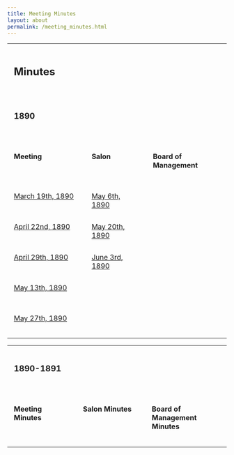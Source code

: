 ```yaml
---
title: Meeting Minutes
layout: about
permalink: /meeting_minutes.html
---
```

<style>
    td, th {
        width: 300px;
        height: 70px;
        padding: 15px;
        vertical-align: top;
    }
</style>

<table>
<tr>
<td><h2><b>Minutes</b></h2></td>
<td></td>
<td></td>
</tr>
<tr>
<td><h3><b>1890</b></h3></td>
<td></td>
<td></td>
</tr>

<tr>
<td><h4>Meeting</h4></td>
<td><h4>Salon</h4></td>
<td><h4>Board of Management</h4></td>
</tr>

<tr>
<td><a href="https://elizajames.github.io/WLCB_draft/1890-03-19-minutes.html">March 19th, 1890</a></td>
<td><a href="https://elizajames.github.io/WLCB_draft/1890-05-06-minutes.html">May 6th, 1890</a></td>
<td></td>
</tr>

<tr>
<td><a href="https://elizajames.github.io/WLCB_draft/1890-04-22-minutes.html">April 22nd, 1890</a></td>
<td><a href="https://elizajames.github.io/WLCB_draft/1890-05-20-minutes.html">May 20th, 1890</a></td>
<td></td>
</tr>

<tr>
<td><a href="https://elizajames.github.io/WLCB_draft/1890-04-29-minutes.html">April 29th, 1890</a></td>
<td><a href="https://elizajames.github.io/WLCB_draft/1890-06-03-minutes.html">June 3rd, 1890</a></td>
<td></td>
</tr>

<tr>
<td><a href="https://elizajames.github.io/WLCB_draft/1890-05-13-minutes.html">May 13th, 1890</a></td>
<td></td>
<td></td>
</tr>

<tr>
<td><a href="https://elizajames.github.io/WLCB_draft/1890-05-27-minutes.html">May 27th, 1890</a></td>
<td></td>
<td></td>
</tr>
</table>


<table>
<tr>
<td><h3><b>1890-1891</b></h3></td>
<td></td>
<td></td>
</tr>

<tr>
<td><h4>Meeting Minutes</h4></td>
<td><h4>Salon Minutes</h4></td>
<td><h4>Board of Management Minutes</h4></td>
</tr>
</table>






